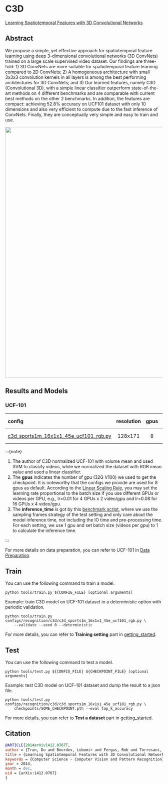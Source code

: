 # C3D

[Learning Spatiotemporal Features with 3D Convolutional Networks](https://openaccess.thecvf.com/content_iccv_2015/html/Tran_Learning_Spatiotemporal_Features_ICCV_2015_paper.html)

<!-- [ALGORITHM] -->

## Abstract

<!-- [ABSTRACT] -->

We propose a simple, yet effective approach for spatiotemporal feature learning using deep 3-dimensional convolutional networks (3D ConvNets) trained on a large scale supervised video dataset. Our findings are three-fold: 1) 3D ConvNets are more suitable for spatiotemporal feature learning compared to 2D ConvNets; 2) A homogeneous architecture with small 3x3x3 convolution kernels in all layers is among the best performing architectures for 3D ConvNets; and 3) Our learned features, namely C3D (Convolutional 3D), with a simple linear classifier outperform state-of-the-art methods on 4 different benchmarks and are comparable with current best methods on the other 2 benchmarks. In addition, the features are compact: achieving 52.8% accuracy on UCF101 dataset with only 10 dimensions and also very efficient to compute due to the fast inference of ConvNets. Finally, they are conceptually very simple and easy to train and use.

<!-- [IMAGE] -->

<div align=center>
<img src="https://user-images.githubusercontent.com/34324155/143043383-8c26f5d6-d45e-47ae-be18-c23456eb84b9.png" width="800"/>
</div>

## Results and Models

### UCF-101

| config                                                                                                  | resolution | gpus | backbone | pretrain | top1 acc | top5 acc | testing protocol  | inference_time(video/s) | gpu_mem(M) |                                                                            ckpt                                                                             |                                                          log                                                          |                                                            json                                                             |
| :------------------------------------------------------------------------------------------------------ | :--------: | :--: | :------: | :------: | :------: | :------: | :---------------: | :---------------------: | :--------: | :---------------------------------------------------------------------------------------------------------------------------------------------------------: | :-------------------------------------------------------------------------------------------------------------------: | :-------------------------------------------------------------------------------------------------------------------------: |
| [c3d_sports1m_16x1x1_45e_ucf101_rgb.py](/configs/recognition/c3d/c3d_sports1m_16x1x1_45e_ucf101_rgb.py) |  128x171   |  8   |   c3d    | sports1m |  83.27   |  95.90   | 10 clips x 1 crop |            x            |    6053    | [ckpt](https://download.openmmlab.com/mmaction/recognition/c3d/c3d_sports1m_16x1x1_45e_ucf101_rgb/c3d_sports1m_16x1x1_45e_ucf101_rgb_20201021-26655025.pth) | [log](https://download.openmmlab.com/mmaction/recognition/c3d/c3d_sports1m_16x1x1_45e_ucf101_rgb/20201021_140429.log) | [json](https://download.openmmlab.com/mmaction/recognition/c3d/c3d_sports1m_16x1x1_45e_ucf101_rgb/20201021_140429.log.json) |

:::{note}

1. The author of C3D normalized UCF-101 with volume mean and used SVM to classify videos, while we normalized the dataset with RGB mean value and used a linear classifier.
2. The **gpus** indicates the number of gpu (32G V100) we used to get the checkpoint. It is noteworthy that the configs we provide are used for 8 gpus as default.
   According to the [Linear Scaling Rule](https://arxiv.org/abs/1706.02677), you may set the learning rate proportional to the batch size if you use different GPUs or videos per GPU,
   e.g., lr=0.01 for 4 GPUs x 2 video/gpu and lr=0.08 for 16 GPUs x 4 video/gpu.
3. The **inference_time** is got by this [benchmark script](/tools/analysis/benchmark.py), where we use the sampling frames strategy of the test setting and only care about the model inference time,
   not including the IO time and pre-processing time. For each setting, we use 1 gpu and set batch size (videos per gpu) to 1 to calculate the inference time.

:::

For more details on data preparation, you can refer to UCF-101 in [Data Preparation](/docs/data_preparation.md).

## Train

You can use the following command to train a model.

```shell
python tools/train.py ${CONFIG_FILE} [optional arguments]
```

Example: train C3D model on UCF-101 dataset in a deterministic option with periodic validation.

```shell
python tools/train.py configs/recognition/c3d/c3d_sports1m_16x1x1_45e_ucf101_rgb.py \
    --validate --seed 0 --deterministic
```

For more details, you can refer to **Training setting** part in [getting_started](/docs/getting_started.md#training-setting).

## Test

You can use the following command to test a model.

```shell
python tools/test.py ${CONFIG_FILE} ${CHECKPOINT_FILE} [optional arguments]
```

Example: test C3D model on UCF-101 dataset and dump the result to a json file.

```shell
python tools/test.py configs/recognition/c3d/c3d_sports1m_16x1x1_45e_ucf101_rgb.py \
    checkpoints/SOME_CHECKPOINT.pth --eval top_k_accuracy
```

For more details, you can refer to **Test a dataset** part in [getting_started](/docs/getting_started.md#test-a-dataset).

## Citation

<!-- [ALGORITHM] -->

```BibTeX
@ARTICLE{2014arXiv1412.0767T,
author = {Tran, Du and Bourdev, Lubomir and Fergus, Rob and Torresani, Lorenzo and Paluri, Manohar},
title = {Learning Spatiotemporal Features with 3D Convolutional Networks},
keywords = {Computer Science - Computer Vision and Pattern Recognition},
year = 2014,
month = dec,
eid = {arXiv:1412.0767}
}
```
